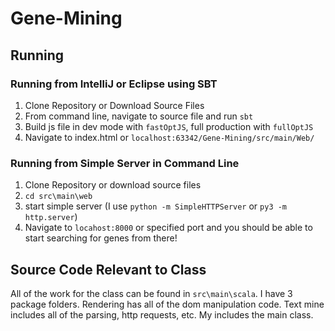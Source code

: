 # Gene-Mining

## Running 
### Running from IntelliJ or Eclipse using SBT 
1. Clone Repository or Download Source Files
2. From command line, navigate to source file and run `sbt`
3. Build js file in dev mode with `fastOptJS`, full production with `fullOptJS`
4. Navigate to index.html or `localhost:63342/Gene-Mining/src/main/Web/`

### Running from Simple Server in Command Line
1. Clone Repository or download source files
2. `cd src\main\web`
3. start simple server (I use `python -m SimpleHTTPServer` or `py3 -m http.server`)
4. Navigate to `locahost:8000` or specified port and you should be able to start searching for genes from there!

## Source Code Relevant to Class
All of the work for the class can be found in `src\main\scala`. I have 3 package folders. 
Rendering has all of the dom manipulation code. Text mine includes all of the parsing, http requests, etc.
My includes the main class.